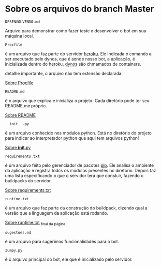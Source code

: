 # Sobre os arquivos do branch Master  

`DESENVOLVENDO.md`

Arquivo para demonstrar como fazer teste e desenvolver o bot em sua máquina local.

`Procfile`

é um arquivo que faz parte do servidor [heroku](https://www.heroku.com/). Ele indicada o comando a ser executado pelo dynos, que é aonde nosso bot, a aplicação, é
inicializada dentro do heroku, [dynos](https://devcenter.heroku.com/articles/dynos) são chmamados de containers.

detalhe importante, o arquivo não tem extensão declarada.

[Sobre Procfile](https://devcenter.heroku.com/articles/procfile)

`README.md`

é o arquivo que explica e inicializa o projeto. Cada diretório pode ter seu README.me próprio.

[Sobre README](https://pt.wikipedia.org/wiki/Readme)

`__init__.py`

é um arquivo conhecido nos módulos python. Está no diretório do projeto para indicar ao interpretador python que aqui tem arquivos python!  

[Sobre __init__.py](https://pt.stackoverflow.com/questions/96608/para-que-serve-o-arquivo-init-py-em-m%c3%b3dulos-no-python#96796)

`requirements.txt`  

é um arquivo feito pelo gerenciador de pacotes [pip](https://pt.wikipedia.org/wiki/Pip_gerenciador_de_pacotes). Ele analisa o ambiente da aplicação e registra todos os módulos presentes no diretório. Depois faz uma lista especificando o que o servidor terá que constuir, fazendo o buildpacks do servidor.

[Sobre requirements.txt](https://pip.readthedocs.io/en/1.1/requirements.html)

`runtime.txt`  

é um arquivo que faz parte da construção do buildpack, dizendo qual a versão que a linguagem da aplicação está rodando.

[Sobre runtime.txt](https://elements.heroku.com/buildpacks/heroku/heroku-buildpack-python) <sub>final da página<sub>

`sugestões.md`

é um arquivo para sugerimos funcionalidades para o bot.

`zumpy.py`

é o arquivo principal do bot, ele que é inicializado pelo servidor.



